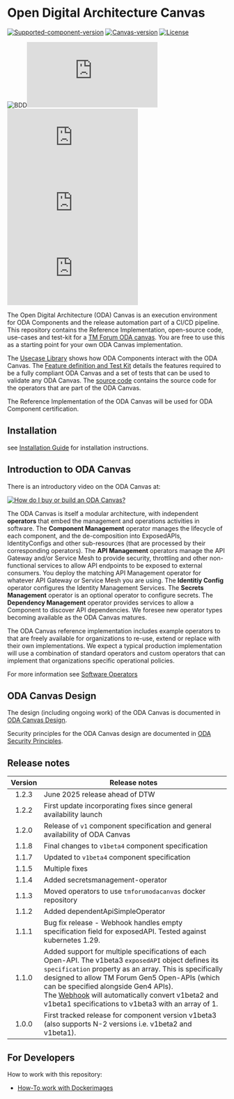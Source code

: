 # Open Digital Architecture Canvas

[![Supported-component-version](https://img.shields.io/badge/dynamic/yaml?url=https%3A%2F%2Fraw.githubusercontent.com%2Ftmforum-oda%2Foda-canvas%2Fmain%2Fcharts%2Fcanvas-oda%2FChart.yaml&query=%24.appVersion&label=Supported-component-version)](https://github.com/tmforum-oda/oda-canvas)
[![Canvas-version](https://img.shields.io/badge/dynamic/yaml?url=https%3A%2F%2Fraw.githubusercontent.com%2Ftmforum-oda%2Foda-canvas%2Fmain%2Fcharts%2Fcanvas-oda%2FChart.yaml&query=%24.version&label=Canvas-version)](https://github.com/tmforum-oda/oda-canvas)
[![License](https://img.shields.io/badge/dynamic/json?url=https%3A%2F%2Fraw.githubusercontent.com%2Ftmforum-oda%2Foda-canvas-ctk%2Fmain%2Fpackage.json&query=%24.license&label=License&color=%09%23a3ff00)](https://github.com/tmforum-oda/oda-canvas/blob/main/LICENSE)

![BDD](https://img.shields.io/badge/BDD_tests-8A2BE2?style=flat-square&color=grey&logo=cucumber)[![Passed](https://byob.yarr.is/tmforum-oda/oda-canvas/bdd-passed/byob-badges/bdd-passed.json)](https://github.com/tmforum-oda/oda-canvas/tree/byob-badges)[![Undefined](https://byob.yarr.is/tmforum-oda/oda-canvas/bdd-undefined/byob-badges/bdd-undefined.json)](https://github.com/tmforum-oda/oda-canvas/tree/byob-badges)[![Failed](https://byob.yarr.is/tmforum-oda/oda-canvas/bdd-failed/byob-badges/bdd-failed.json)](https://github.com/tmforum-oda/oda-canvas/tree/byob-badges)[![Skipped](https://byob.yarr.is/tmforum-oda/oda-canvas/bdd-skipped/byob-badges/bdd-skipped.json)](https://github.com/tmforum-oda/oda-canvas/tree/byob-badges)




The Open Digital Architecture (ODA) Canvas is an execution environment for ODA Components and the release automation part of a CI/CD pipeline. This repository contains the Reference Implementation, open-source code, use-cases and test-kit for a [TM Forum ODA canvas](https://www.tmforum.org/oda/deployment-runtime/oda-canvas/). You are free to use this as a starting point for your own ODA Canvas implementation. 

The [Usecase Library](usecase-library/README.md) shows how ODA Components interact with the ODA Canvas. The [Feature definition and Test Kit](feature-definition-and-test-kit/README.md) details the features required to be a fully compliant ODA Canvas and a set of tests that can be used to validate any ODA Canvas. The [source code](source/README.md) contains the source code for the operators that are part of the ODA Canvas.

The Reference Implementation of the ODA Canvas will be used for ODA Component certification. 



## Installation

see [Installation Guide](installation/README.md) for installation instructions.


## Introduction to ODA Canvas

There is an introductory video on the ODA Canvas at:

[![How do I buy or build an ODA Canvas?](https://img.youtube.com/vi/dYyyCDPlVHY/0.jpg)](https://youtu.be/B5lF94l-Dek?si=gKQAW57j8GEDx6Yv&t=1)

The ODA Canvas is itself a modular architecture, with independent **operators** that embed the management and operations activities in software. The **Component Management** operator manages the lifecycle of each component, and the de-composition into ExposedAPIs, IdentityConfigs and other sub-resources (that are processed by their corresponding operators). The **API Management** operators manage the API Gateway and/or Service Mesh to provide security, throttling and other non-functional services to allow API endpoints to be exposed to external consumers. You deploy the matching API Management operator for whatever API Gateway or Service Mesh you are using. The **Identitiy Config** operator configures the Identity Management Services. The **Secrets Management** operator is an optional operator to configure secrets. The **Dependency Management** operator provides services to allow a Component to discover API dependencies. We foresee new operator types becoming available as the ODA Canvas matures.

The ODA Canvas reference implementation includes example operators to that are freely available for organizations to re-use, extend or replace with their own implementations. We expect a typical production implementation will use a combination of standard operators and custom operators that can implement that organizations specific operational policies.

For more information see [Software Operators](source/operators/README.md)


## ODA Canvas Design

The design (including ongoing work) of the ODA Canvas is documented in [ODA Canvas Design](Canvas-design.md).

Security principles for the ODA Canvas design are documented in [ODA Security Principles](SecurityPrinciples.md).


## Release notes


| Version    | Release notes                         |
|:----------:|---------------------------------------|
| 1.2.3      | June 2025 release ahead of DTW                                                   |
| 1.2.2      | First update incorporating fixes since general availability launch               |
| 1.2.0      | Release of `v1` component specification and general availability of ODA Canvas   |
| 1.1.8      | Final changes to `v1beta4` component specification                               |
| 1.1.7      | Updated to `v1beta4` component specification                                     |
| 1.1.5      | Multiple fixes                                                                   |
| 1.1.4      | Added secretsmanagement-operator                                                 |
| 1.1.3      | Moved operators to use `tmforumodacanvas` docker repository                      |
| 1.1.2      | Added dependentApiSimpleOperator                                                 |
| 1.1.1      | Bug fix release - Webhook handles empty specification field for exposedAPI. Tested against kubernetes 1.29.        |
| 1.1.0      | Added support for multiple specifications of each Open-API. The v1beta3 `exposedAPI` object defines its `specification` property as an array. This is specifically designed to allow TM Forum Gen5 Open-APIs (which can be specified alongside Gen4 APIs).  <BR/> The [Webhook](./source/webhooks) will automatically convert v1beta2 and v1beta1 specifications to v1beta3 with an array of 1.          |
| 1.0.0      | First tracked release for component version v1beta3 (also supports N-2 versions i.e. v1beta2 and v1beta1).


## For Developers

How to work with this repository:

* [How-To work with Dockerimages](./docs/developer/work-with-dockerimages.md)
